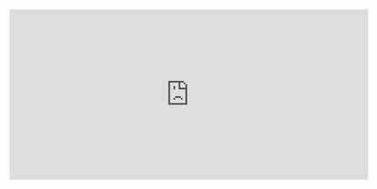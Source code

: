 <iframe width="630" height="300" src="https://youtu.be/Nb_6BuZ3Brc" frameborder="0" allowfullscreen></iframe>

